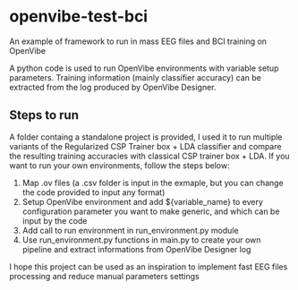 # openvibe-test-bci
An example of framework to run in mass EEG files and BCI training on OpenVibe

A python code is used to run OpenVibe environments with variable setup parameters. Training information (mainly classifier accuracy) can be extracted from the log produced by OpenVibe Designer.

## Steps to run
A folder containg a standalone project is provided, I used it to run multiple variants of the Regularized CSP Trainer box + LDA classifier and compare the resulting training accuracies with classical CSP trainer box + LDA. If you want to run your own environments, follow the steps below:

1. Map .ov files (a .csv folder is input in the exmaple, but you can change the code provided to input any format)
2. Setup OpenVibe environment and add ${variable_name} to every configuration parameter you want to make generic, and which can be input by the code
3. Add call to run environment in run_environment.py module
4. Use run_environment.py functions in main.py to create your own pipeline and extract informations from OpenVibe Designer log

I hope this project can be used as an inspiration to implement fast EEG files processing and reduce manual parameters settings
